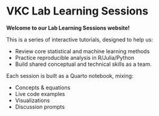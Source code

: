 # VKC Lab Learning Sessions

**Welcome to our Lab Learning Sessions website!**

This is a series of interactive tutorials, designed to help us:

- Review core statistical and machine learning methods
- Practice reproducible analysis in R/Julia/Python
- Build shared conceptual and technical skills as a team.

Each session is built as a Quarto notebook, mixing:

- Concepts & equations
- Live code examples
- Visualizations
- Discussion prompts